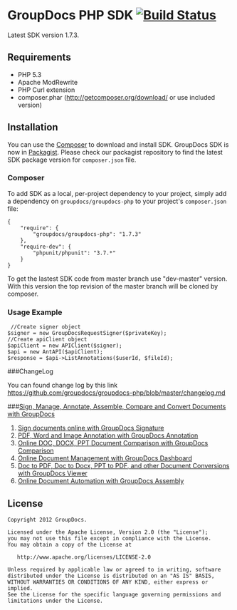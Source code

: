  GroupDocs PHP SDK [![Build Status](https://secure.travis-ci.org/groupdocs/groupdocs-php.png)](http://travis-ci.org/groupdocs/groupdocs-php)
=============

Latest SDK version 1.7.3.

## Requirements

* PHP 5.3
* Apache ModRewrite
* PHP Curl extension
* composer.phar (http://getcomposer.org/download/ or use included version)


## Installation

You can use the [Composer](http://getcomposer.org/) to download and install SDK.
GroupDocs SDK is now in [Packagist](https://packagist.org/packages/groupdocs/groupdocs-php). Please check our packagist repository to find the latest SDK package version for `composer.json` file.

### Composer

To add SDK as a local, per-project dependency to your project, simply add a dependency on `groupdocs/groupdocs-php` to your project's `composer.json` file:

	{
		"require": {
			"groupdocs/groupdocs-php": "1.7.3"
		},
		"require-dev": {
			"phpunit/phpunit": "3.7.*"
		}
	}
	
To get the lastest SDK code from master branch use "dev-master" version. With this version the top revision of the master branch will be cloned by composer.

### Usage Example
	 //Create signer object
    $signer = new GroupDocsRequestSigner($privateKey);
    //Create apiClient object
    $apiClient = new APIClient($signer);
  	$api = new AntAPI($apiClient);
	$response = $api->ListAnnotations($userId, $fileId);

###ChangeLog

You can found change log by this link https://github.com/groupdocs/groupdocs-php/blob/master/changelog.md

###[Sign, Manage, Annotate, Assemble, Compare and Convert Documents with GroupDocs](http://groupdocs.com)
1. [Sign documents online with GroupDocs Signature](http://groupdocs.com/apps/signature)
2. [PDF, Word and Image Annotation with GroupDocs Annotation](http://groupdocs.com/apps/annotation)
3. [Online DOC, DOCX, PPT Document Comparison with GroupDocs Comparison](http://groupdocs.com/apps/comparison)
4. [Online Document Management with GroupDocs Dashboard](http://groupdocs.com/apps/dashboard)
5. [Doc to PDF, Doc to Docx, PPT to PDF, and other Document Conversions with GroupDocs Viewer](http://groupdocs.com/apps/viewer)
6. [Online Document Automation with GroupDocs Assembly](http://groupdocs.com/apps/assembly)

License
-------

	Copyright 2012 GroupDocs.

	Licensed under the Apache License, Version 2.0 (the "License");
	you may not use this file except in compliance with the License.
	You may obtain a copy of the License at

	   http://www.apache.org/licenses/LICENSE-2.0

	Unless required by applicable law or agreed to in writing, software
	distributed under the License is distributed on an "AS IS" BASIS,
	WITHOUT WARRANTIES OR CONDITIONS OF ANY KIND, either express or implied.
	See the License for the specific language governing permissions and
	limitations under the License.
